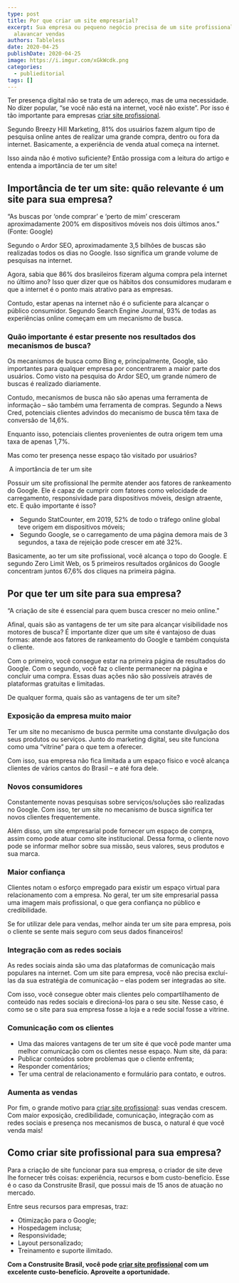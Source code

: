 ```yaml
---
type: post
title: Por que criar um site empresarial?
excerpt: Sua empresa ou pequeno negócio precisa de um site profissional para
  alavancar vendas
authors: Tableless
date: 2020-04-25
publishDate: 2020-04-25
image: https://i.imgur.com/xGkWcdk.png
categories:
  - publieditorial
tags: []
---
```

Ter presença digital não se trata de um adereço, mas de uma necessidade. No dizer popular, “se você não está na internet, você não existe”. Por isso é tão importante para empresas [criar site profissional](https://www.construsitebrasil.com/).

Segundo Breezy Hill Marketing, 81% dos usuários fazem algum tipo de pesquisa online antes de realizar uma grande compra, dentro ou fora da internet. Basicamente, a experiência de venda atual começa na internet.

Isso ainda não é motivo suficiente? Então prossiga com a leitura do artigo e entenda a importância de ter um site!

## Importância de ter um site: quão relevante é um site para sua empresa?

“As buscas por ‘onde comprar’ e ‘perto de mim’ cresceram aproximadamente 200% em dispositivos móveis nos dois últimos anos.” (Fonte: Google)

Segundo o Ardor SEO, aproximadamente 3,5 bilhões de buscas são realizadas todos os dias no Google. Isso significa um grande volume de pesquisas na internet.

Agora, sabia que 86% dos brasileiros fizeram alguma compra pela internet no último ano? Isso quer dizer que os hábitos dos consumidores mudaram e que a internet é o ponto mais atrativo para as empresas.

Contudo, estar apenas na internet não é o suficiente para alcançar o público consumidor. Segundo Search Engine Journal, 93% de todas as experiências online começam em um mecanismo de busca.

### Quão importante é estar presente nos resultados dos mecanismos de busca?

Os mecanismos de busca como Bing e, principalmente, Google, são importantes para qualquer empresa por concentrarem a maior parte dos usuários. Como visto na pesquisa do Ardor SEO, um grande número de buscas é realizado diariamente.

Contudo, mecanismos de busca não são apenas uma ferramenta de informação – são também uma ferramenta de compras. Segundo a News Cred, potenciais clientes advindos do mecanismo de busca têm taxa de conversão de 14,6%.

Enquanto isso, potenciais clientes provenientes de outra origem tem uma taxa de apenas 1,7%.

Mas como ter presença nesse espaço tão visitado por usuários?

 A importância de ter um site

Possuir um site profissional lhe permite atender aos fatores de rankeamento do Google. Ele é capaz de cumprir com fatores como velocidade de carregamento, responsividade para dispositivos móveis, design atraente, etc. E quão importante é isso?

*  Segundo StatCounter, em 2019, 52% de todo o tráfego online global teve origem em dispositivos móveis;
*  Segundo Google, se o carregamento de uma página demora mais de 3 segundos, a taxa de rejeição pode crescer em até 32%.

Basicamente, ao ter um site profissional, você alcança o topo do Google. E segundo Zero Limit Web, os 5 primeiros resultados orgânicos do Google concentram juntos 67,6% dos cliques na primeira página.

## Por que ter um site para sua empresa?

“A criação de site é essencial para quem busca crescer no meio online.”

Afinal, quais são as vantagens de ter um site para alcançar visibilidade nos motores de busca? É importante dizer que um site é vantajoso de duas formas: atende aos fatores de rankeamento do Google e também conquista o cliente.

Com o primeiro, você consegue estar na primeira página de resultados do Google. Com o segundo, você faz o cliente permanecer na página e concluir uma compra. Essas duas ações não são possíveis através de plataformas gratuitas e limitadas.

De qualquer forma, quais são as vantagens de ter um site?

### Exposição da empresa muito maior

Ter um site no mecanismo de busca permite uma constante divulgação dos seus produtos ou serviços. Junto do marketing digital, seu site funciona como uma “vitrine” para o que tem a oferecer.

Com isso, sua empresa não fica limitada a um espaço físico e você alcança clientes de vários cantos do Brasil – e até fora dele.

### Novos consumidores

Constantemente novas pesquisas sobre serviços/soluções são realizadas no Google. Com isso, ter um site no mecanismo de busca significa ter novos clientes frequentemente.

Além disso, um site empresarial pode fornecer um espaço de compra, assim como pode atuar como site institucional. Dessa forma, o cliente novo pode se informar melhor sobre sua missão, seus valores, seus produtos e sua marca.

### Maior confiança

Clientes notam o esforço empregado para existir um espaço virtual para relacionamento com a empresa. No geral, ter um site empresarial passa uma imagem mais profissional, o que gera confiança no público e credibilidade.

Se for utilizar dele para vendas, melhor ainda ter um site para empresa, pois o cliente se sente mais seguro com seus dados financeiros!

### Integração com as redes sociais

As redes sociais ainda são uma das plataformas de comunicação mais populares na internet. Com um site para empresa, você não precisa excluí-las da sua estratégia de comunicação – elas podem ser integradas ao site.

Com isso, você consegue obter mais clientes pelo compartilhamento de conteúdo nas redes sociais e direcioná-los para o seu site. Nesse caso, é como se o site para sua empresa fosse a loja e a rede social fosse a vitrine.

### Comunicação com os clientes

* Uma das maiores vantagens de ter um site é que você pode manter uma melhor comunicação com os clientes nesse espaço. Num site, dá para:
* Publicar conteúdos sobre problemas que o cliente enfrenta;
* Responder comentários;
* Ter uma central de relacionamento e formulário para contato, e outros.

### Aumenta as vendas

Por fim, o grande motivo para [criar site profissional](https://www.construsitebrasil.com/): suas vendas crescem. Com maior exposição, credibilidade, comunicação, integração com as redes sociais e presença nos mecanismos de busca, o natural é que você venda mais!

## Como criar site profissional para sua empresa?

Para a criação de site funcionar para sua empresa, o criador de site deve lhe fornecer três coisas: experiência, recursos e bom custo-benefício. Esse é o caso da Construsite Brasil, que possui mais de 15 anos de atuação no mercado.

Entre seus recursos para empresas, traz:

* Otimização para o Google;
* Hospedagem inclusa;
* Responsividade;
* Layout personalizado;
* Treinamento e suporte ilimitado.

**Com a Construsite Brasil, você pode [criar site profissional](https://www.construsitebrasil.com/) com um excelente custo-benefício. Aproveite a oportunidade.**